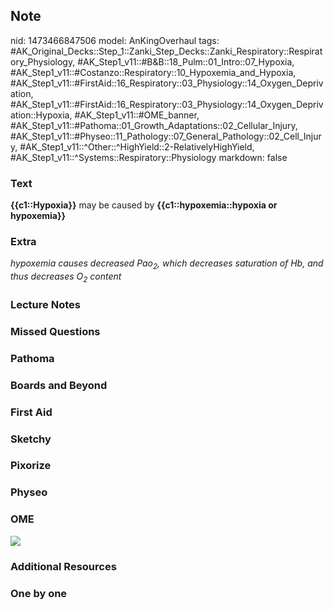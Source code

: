 ## Note
nid: 1473466847506
model: AnKingOverhaul
tags: #AK_Original_Decks::Step_1::Zanki_Step_Decks::Zanki_Respiratory::Respiratory_Physiology, #AK_Step1_v11::#B&B::18_Pulm::01_Intro::07_Hypoxia, #AK_Step1_v11::#Costanzo::Respiratory::10_Hypoxemia_and_Hypoxia, #AK_Step1_v11::#FirstAid::16_Respiratory::03_Physiology::14_Oxygen_Deprivation, #AK_Step1_v11::#FirstAid::16_Respiratory::03_Physiology::14_Oxygen_Deprivation::Hypoxia, #AK_Step1_v11::#OME_banner, #AK_Step1_v11::#Pathoma::01_Growth_Adaptations::02_Cellular_Injury, #AK_Step1_v11::#Physeo::11_Pathology::07_General_Pathology::02_Cell_Injury, #AK_Step1_v11::^Other::^HighYield::2-RelativelyHighYield, #AK_Step1_v11::^Systems::Respiratory::Physiology
markdown: false

### Text
<div>
  <b>{{c1::Hypoxia}}</b> may be caused by
  <b>{{c1::hypoxemia::hypoxia or hypoxemia}}</b>
</div>

### Extra
<i>hypoxemia causes decreased Pao<sub>2</sub>, which decreases
saturation of Hb, and thus decreases O<sub>2</sub> content</i>

### Lecture Notes


### Missed Questions


### Pathoma


### Boards and Beyond


### First Aid


### Sketchy


### Pixorize


### Physeo


### OME
<div class="ome-widget">
  <a href="https://onlinemeded.org?ref=anki"><img src=
  "_OME_AnkiFlashcards_General_3.png"></a>
</div>

### Additional Resources


### One by one


